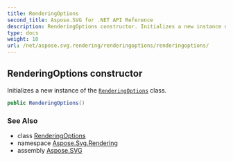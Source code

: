 ```yaml
---
title: RenderingOptions
second_title: Aspose.SVG for .NET API Reference
description: RenderingOptions constructor. Initializes a new instance of the RenderingOptions class
type: docs
weight: 10
url: /net/aspose.svg.rendering/renderingoptions/renderingoptions/
---
```

## RenderingOptions constructor

Initializes a new instance of the [`RenderingOptions`](../) class.

```csharp
public RenderingOptions()
```

### See Also

* class [RenderingOptions](../)
* namespace [Aspose.Svg.Rendering](../../../aspose.svg.rendering/)
* assembly [Aspose.SVG](../../../)
